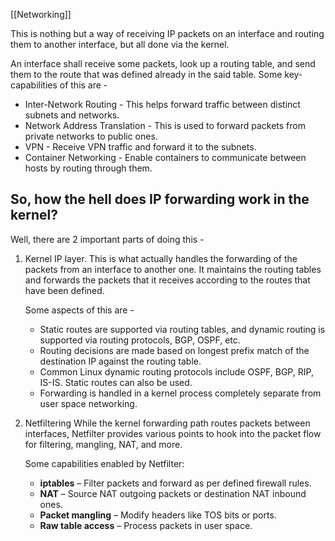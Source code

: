 [[Networking]]

This is nothing but a way of receiving IP packets on an interface and routing them to another interface, but all done via the kernel. 

An interface shall receive some packets, look up a routing table, and send them to the route that was defined already in the said table. Some key-capabilities of this are - 
- Inter-Network Routing - This helps forward traffic between distinct subnets and networks. 
- Network Address Translation - This is used to forward packets from private networks to public ones. 
- VPN - Receive VPN traffic and forward it to the subnets.
- Container Networking - Enable containers to communicate between hosts by routing through them.

## So, how the hell does IP forwarding work in the kernel? 

Well, there are 2 important parts of doing this - 
1. Kernel IP layer. 
   This is what actually handles the forwarding of the packets from an interface to another one. It maintains the routing tables and forwards the packets that it receives according to the routes that have been defined. 
   
   Some aspects of this are - 
	- Static routes are supported via routing tables, and dynamic routing is supported via routing protocols, BGP, OSPF, etc. 
	- Routing decisions are made based on longest prefix match of the destination IP against the routing table.
	- Common Linux dynamic routing protocols include OSPF, BGP, RIP, IS-IS. Static routes can also be used. 
	- Forwarding is handled in a kernel process completely separate from user space networking.
2. Netfiltering 
	While the kernel forwarding path routes packets between interfaces, Netfilter provides various points to hook into the packet flow for filtering, mangling, NAT, and more.
	
	Some capabilities enabled by Netfilter:

	- **iptables** – Filter packets and forward as per defined firewall rules.
	- **NAT** – Source NAT outgoing packets or destination NAT inbound ones.
	- **Packet mangling** – Modify headers like TOS bits or ports.
	- **Raw table access** – Process packets in user space.
 